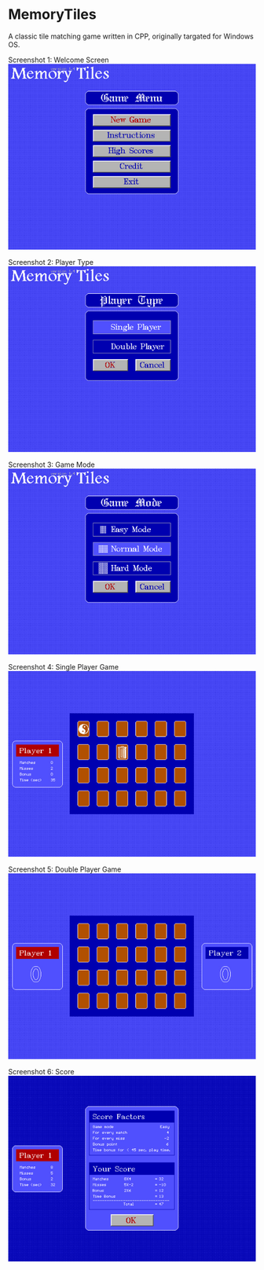 # MemoryTiles
A classic tile matching game written in CPP, originally targated for Windows OS.


Screenshot 1: Welcome Screen<br />
![Welcome Screen](https://raw.githubusercontent.com/smuddin/MemoryTiles/master/Screenshot-1.jpg "Screenshot 1: Welcome Screen")

Screenshot 2: Player Type<br />
![Player Type](https://raw.githubusercontent.com/smuddin/MemoryTiles/master/Screenshot-2.jpg "Screenshot 2: Player Type")

Screenshot 3: Game Mode<br />
![Game Mode](https://raw.githubusercontent.com/smuddin/MemoryTiles/master/Screenshot-3.jpg "Screenshot 3: Game Mode")

Screenshot 4: Single Player Game<br />
![Single Player Game](https://raw.githubusercontent.com/smuddin/MemoryTiles/master/Screenshot-4.jpg "Screenshot 4: Single Player Game")

Screenshot 5: Double Player Game<br />
![Double Player Game](https://raw.githubusercontent.com/smuddin/MemoryTiles/master/Screenshot-5.jpg "Screenshot 5: Double Player Game")

Screenshot 6: Score<br />
![Score](https://raw.githubusercontent.com/smuddin/MemoryTiles/master/Screenshot-6.jpg "Screenshot 6: Score")

